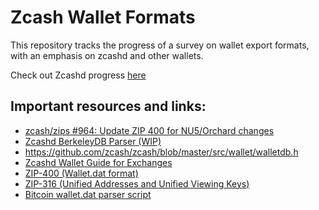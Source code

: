 # Zcash Wallet Formats

This repository tracks the progress of a survey on wallet export formats, with an emphasis on zcashd and other wallets.

Check out Zcashd progress [here](./zcashd/README.md)

## Important resources and links:

- [zcash/zips #964: Update ZIP 400 for NU5/Orchard changes](https://github.com/zcash/zips/issues/964)
- [Zcashd BerkeleyDB Parser (WIP)](https://github.com/dorianvp/zcashd-bdb-parser)
- https://github.com/zcash/zcash/blob/master/src/wallet/walletdb.h
- [Zcashd Wallet Guide for Exchanges](https://hackmd.io/@daira/rJVEmOCkh)
- [ZIP-400 (Wallet.dat format)](https://zips.z.cash/zip-0400)
- [ZIP-316 (Unified Addresses and Unified Viewing Keys)](https://zips.z.cash/zip-0316)
- [Bitcoin wallet.dat parser script](https://github.com/jackjack-jj/pywallet)
